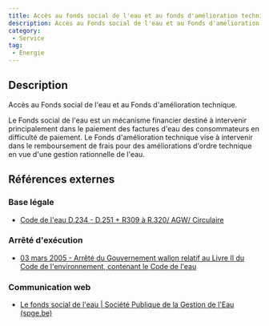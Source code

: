 ```yaml
---
title: Accès au fonds social de l'eau et au fonds d'amélioration technique
description: Accès au Fonds social de l'eau et au Fonds d'amélioration technique
category: 
 - Service
tag: 
 - Energie
---
```


## Description

Accès au Fonds social de l'eau et au Fonds d'amélioration technique.

Le Fonds social de l'eau est un mécanisme financier destiné à intervenir principalement dans le paiement des factures d'eau des consommateurs en difficulté de paiement. Le Fonds d'amélioration technique vise à intervenir dans le remboursement de frais pour des améliorations d'ordre technique en vue d'une gestion rationnelle de l'eau.

## Références externes 

### Base légale

- [Code de l'eau D.234 - D.251  + R309 à R.320/ AGW/ Circulaire](http://environnement.wallonie.be/legis/Codeenvironnement/codeeaucoordonneD.htm)

### Arrêté d'exécution

- [03 mars 2005 - Arrêté du Gouvernement wallon relatif au Livre II du Code de l'environnement, contenant le Code de l'eau](https://wallex.wallonie.be/eli/arrete/2005/03/03/2005027314/2005/04/12?doc=4575&rev=3873-1439)
### Communication web

- [Le fonds social de l'eau | Société Publique de la Gestion de l'Eau (spge.be)](http://www.spge.be/fr/fonds-social-de-l-eau.html?IDC=2039)


